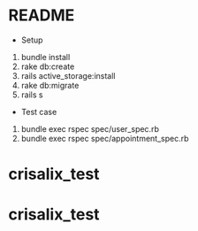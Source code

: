 # README

* Setup 

1. bundle install 
2. rake db:create
3. rails active_storage:install
3. rake db:migrate
4. rails s

* Test case

1. bundle exec rspec spec/user_spec.rb
2. bundle exec rspec spec/appointment_spec.rb

# crisalix_test
# crisalix_test
